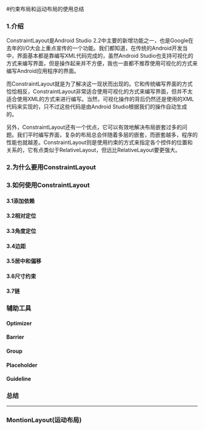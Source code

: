 #约束布局和运动布局的使用总结

### 1.介绍

ConstraintLayout是Android Studio 2.2中主要的新增功能之一，也是Google在去年的I/O大会上重点宣传的一个功能。我们都知道，在传统的Android开发当中，界面基本都是靠编写XML代码完成的，虽然Android Studio也支持可视化的方式来编写界面，但是操作起来并不方便，我也一直都不推荐使用可视化的方式来编写Android应用程序的界面。

而ConstraintLayout就是为了解决这一现状而出现的。它和传统编写界面的方式恰恰相反，ConstraintLayout非常适合使用可视化的方式来编写界面，但并不太适合使用XML的方式来进行编写。当然，可视化操作的背后仍然还是使用的XML代码来实现的，只不过这些代码是由Android Studio根据我们的操作自动生成的。

另外，ConstraintLayout还有一个优点，它可以有效地解决布局嵌套过多的问题。我们平时编写界面，复杂的布局总会伴随着多层的嵌套，而嵌套越多，程序的性能也就越差。ConstraintLayout则是使用约束的方式来指定各个控件的位置和关系的，它有点类似于RelativeLayout，但远比RelativeLayout要更强大。


### 2.为什么要用ConstraintLayout

### 3.如何使用ConstraintLayout

#### 3.1添加依赖

#### 3.2相对定位

#### 3.3角度定位

#### 3.4边距

#### 3.5居中和偏移

#### 3.6尺寸约束

#### 3.7链

### 辅助工具

#### Optimizer

#### Barrier

#### Group

#### Placeholder

#### Guideline

### 总结

----

### MontionLayout(运动布局)
